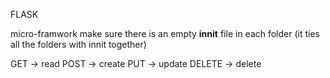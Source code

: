 FLASK

micro-framwork
make sure there is an empty __innit__ file in each folder (it ties all the folders with innit together)

GET -> read
POST -> create
PUT -> update
DELETE -> delete
